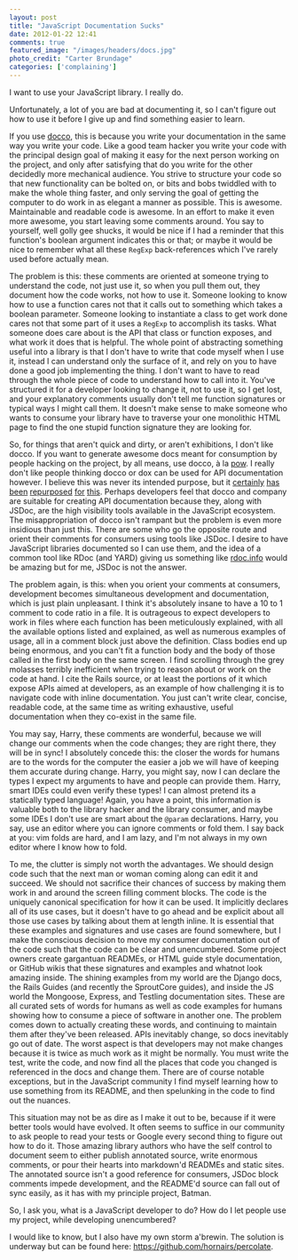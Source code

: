 ```yaml
---
layout: post
title: "JavaScript Documentation Sucks"
date: 2012-01-22 12:41
comments: true
featured_image: "/images/headers/docs.jpg"
photo_credit: "Carter Brundage"
categories: ['complaining']
---
```


I want to use your JavaScript library. I really do.

Unfortunately, a lot of you are bad at documenting it, so I can't figure out how to use it before I give up and find something easier to learn.

If you use [docco](http://jashkenas.github.com/docco/), this is because you write your documentation in the same way you write your code. Like a good team hacker you write your code with the principal design goal of making it easy for the next person working on the project, and only after satisfying that do you write for the other decidedly more mechanical audience. You strive to structure your code so that new functionality can be bolted on, or bits and bobs twiddled with to make the whole thing faster, and only serving the goal of getting the computer to do work in as elegant a manner as possible. This is awesome. Maintainable and readable code is awesome. In an effort to make it even more awesome, you start leaving some comments around. You say to yourself, well golly gee shucks, it would be nice if I had a reminder that this function's boolean argument indicates this or that; or maybe it would be nice to remember what all these `RegExp` back-references which I've rarely used before actually mean.

The problem is this: these comments are oriented at someone trying to understand the code, not just use it, so when you pull them out, they document how the code works, not how to use it. Someone looking to know how to use a function cares not that it calls out to something which takes a boolean parameter. Someone looking to instantiate a class to get work done cares not that some part of it uses a `RegExp` to accomplish its tasks. What someone does care about is the API that class or function exposes, and what work it does that is helpful. The whole point of abstracting something useful into a library is that I don't have to write that code myself when I use it, instead I can understand only the surface of it, and rely on you to have done a good job implementing the thing. I don't want to have to read through the whole piece of code to understand how to call into it. You've structured it for a developer looking to change it, not to use it, so I get lost, and your explanatory comments usually don't tell me function signatures or typical ways I might call them. It doesn't make sense to make someone who wants to consume your library have to traverse your one monolithic HTML page to find the one stupid function signature they are looking for.

So, for things that aren't quick and dirty, or aren't exhibitions, I don't like docco. If you want to generate awesome docs meant for consumption by people hacking on the project, by all means, use docco, à la [pow](http://pow.cx/docs/). I really don't like people thinking docco or dox can be used for API documentation however. I believe this was never its intended purpose, but it [certainly](https://github.com/echonest/nestjs) [has](https://github.com/fd/chains.js/tree/50dce330d9f7f588643c016fec28cf1e6bdb34c6/docs) [been](https://github.com/jgallen23/fidel) [repurposed](https://github.com/podviaznikov/fanfeedr) [for](https://github.com/waterfield/redeye) [this](https://github.com/killdream/latte/tree/75ecff7a07b88d98aaed672ccc1408a753da88d7). Perhaps developers feel that docco and company are suitable for creating API documentation because they, along with JSDoc, are the high visibility tools available in the JavaScript ecosystem. The misappropriation of docco isn't rampant but the problem is even more insidious than just this. There are some who go the opposite route and orient their comments for consumers using tools like JSDoc. I desire to have JavaScript libraries documented so I can use them, and the idea of a common tool like RDoc (and YARD) giving us something like [rdoc.info](http://rdoc.info) would be amazing but for me, JSDoc is not the answer.

The problem again, is this: when you orient your comments at consumers, development becomes simultaneous development and documentation, which is just plain unpleasant. I think it's absolutely insane to have a 10 to 1 comment to code ratio in a file. It is outrageous to expect developers to work in files where each function has been meticulously explained, with all the available options listed and explained, as well as numerous examples of usage, all in a comment block just above the definition. Class bodies end up being enormous, and you can't fit a function body and the body of those called in the first body on the same screen. I find scrolling through the grey molasses terribly inefficient when trying to reason about or work on the code at hand. I cite the Rails source, or at least the portions of it which expose APIs aimed at developers, as an example of how challenging it is to navigate code with inline documentation. You just can't write clear, concise, readable code, at the same time as writing exhaustive, useful documentation when they co-exist in the same file.

You may say, Harry, these comments are wonderful, because we will change our comments when the code changes; they are right there, they will be in sync! I absolutely concede this: the closer the words for humans are to the words for the computer the easier a job we will have of keeping them accurate during change. Harry, you might say, now I can declare the types I expect my arguments to have and people can provide them. Harry, smart IDEs could even verify these types! I can almost pretend its a statically typed language! Again, you have a point, this information is valuable both to the library hacker and the library consumer, and maybe some IDEs I don't use are smart about the `@param` declarations. Harry, you say, use an editor where you can ignore comments or fold them. I say back at you: vim folds are hard, and I am lazy, and I'm not always in my own editor where I know how to fold.

To me, the clutter is simply not worth the advantages. We should design code such that the next man or woman coming along can edit it and succeed. We should not sacrifice their chances of success by making them work in and around the screen filling comment blocks. The code is the uniquely canonical specification for how it can be used. It implicitly declares all of its use cases, but it doesn't have to go ahead and be explicit about all those use cases by talking about them at length inline. It is essential that these examples and signatures and use cases are found somewhere, but I make the conscious decision to move my consumer documentation out of the code such that the code can be clear and unencumbered. Some project owners create gargantuan READMEs, or HTML guide style documentation, or GitHub wikis that these signatures and examples and whatnot look amazing inside. The shining examples from my world are the Django docs, the Rails Guides (and recently the SproutCore guides), and inside the JS world the Mongoose, Express, and Testling documentation sites. These are all curated sets of words for humans as well as code examples for humans showing how to consume a piece of software in another one. The problem comes down to actually creating these words, and continuing to maintain them after they've been released. APIs inevitably change, so docs inevitably go out of date. The worst aspect is that developers may not make changes because it is twice as much work as it might be normally. You must write the test, write the code, and now find all the places that code you changed is referenced in the docs and change them. There are of course notable exceptions, but in the JavaScript community I find myself learning how to use something from its README, and then spelunking in the code to find out the nuances.

This situation may not be as dire as I make it out to be, because if it were better tools would have evolved. It often seems to suffice in our community to ask people to read your tests or Google every second thing to figure out how to do it. Those amazing library authors who have the self control to document seem to either publish annotated source, write enormous comments, or pour their hearts into markdown'd READMEs and static sites. The annotated source isn't a good reference for consumers, JSDoc block comments impede development, and the README'd source can fall out of sync easily, as it has with my principle project, Batman.

So, I ask you, what is a JavaScript developer to do? How do I let people use my project, while developing unencumbered?

I would like to know, but I also have my own storm a'brewin. The solution is underway but can be found here: https://github.com/hornairs/percolate.

